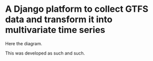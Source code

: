 # A Django platform to collect GTFS data and transform it into multivariate time series

Here the diagram.

This was developed as such and such.